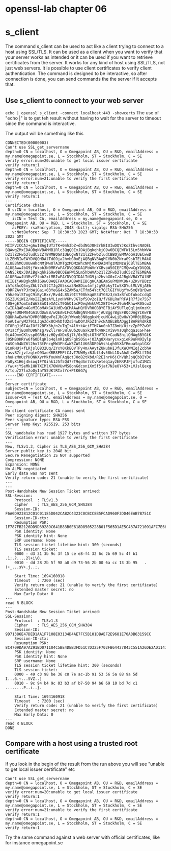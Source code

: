 # openssl-lab chapter 06

# s_client

The command s_client can be used to act like a client trying to connect to a host using SSL/TLS. It can be used as a client when you want to verify that your server works as intended or it can be used if you want to retrieve certificates from the server. It works for any kind of host using SSL/TLS, not just web servers.
It is possible to use client certificates to verify client authentication. 
The command is designed to be interactive, so after connection is done, you can send commands the the server if it accepts that.

## Use s_client to connect to your web server

`echo | openssl s_client -connect localhost:443 -showcerts`
The use of "echo |" is to get teh result without having to wait for the server to timeout since the command is interactive.

The output will be something like this
```shell
CONNECTED(00000003)
Can't use SSL_get_servername
depth=0 CN = localhost, O = Omegapoint AB, OU = R&D, emailAddress = my.name@omegapoint.se, L = Stockholm, ST = Stockholm, C = SE
verify error:num=20:unable to get local issuer certificate
verify return:1
depth=0 CN = localhost, O = Omegapoint AB, OU = R&D, emailAddress = my.name@omegapoint.se, L = Stockholm, ST = Stockholm, C = SE
verify error:num=21:unable to verify the first certificate
verify return:1
depth=0 CN = localhost, O = Omegapoint AB, OU = R&D, emailAddress = my.name@omegapoint.se, L = Stockholm, ST = Stockholm, C = SE
verify return:1
---
Certificate chain
 0 s:CN = localhost, O = Omegapoint AB, OU = R&D, emailAddress = my.name@omegapoint.se, L = Stockholm, ST = Stockholm, C = SE
   i:CN = Test CA, emailAddress = my.name@omegapoint.se, O = Omegapoint AB, OU = R&D, L = Stockholm, ST = Stockholm, C = SE
   a:PKEY: rsaEncryption, 2048 (bit); sigalg: RSA-SHA256
   v:NotBefore: Sep  7 18:30:33 2023 GMT; NotAfter: Oct  7 18:30:33 2023 GMT
-----BEGIN CERTIFICATE-----
MIIFVzCCAz+gAwIBAgIUTzTK+0mh3bZ+dbdNGJ8H2rkBIUIwDQYJKoZIhvcNAQEL
BQAwgZMxEDAOBgNVBAMMB1Rlc3QgQ0ExJDAiBgkqhkiG9w0BCQEWFW15Lm5hbWVA
b21lZ2Fwb2ludC5zZTEWMBQGA1UECgwNT21lZ2Fwb2ludCBBQjEMMAoGA1UECwwD
UiZEMRIwEAYDVQQHDAlTdG9ja2hvbG0xEjAQBgNVBAgMCVN0b2NraG9sbTELMAkG
A1UEBhMCU0UwHhcNMjMwOTA3MTgzMDMzWhcNMjMxMDA3MTgzMDMzWjCBlTESMBAG
A1UEAwwJbG9jYWxob3N0MRYwFAYDVQQKDA1PbWVnYXBvaW50IEFCMQwwCgYDVQQL
DANSJkQxJDAiBgkqhkiG9w0BCQEWFW15Lm5hbWVAb21lZ2Fwb2ludC5zZTESMBAG
A1UEBwwJU3RvY2tob2xtMRIwEAYDVQQIDAlTdG9ja2hvbG0xCzAJBgNVBAYTAlNF
MIIBIjANBgkqhkiG9w0BAQEFAAOCAQ8AMIIBCgKCAQEAmSuPMDWK9N+uZKvYBBzz
ihTo8hcQ5vyZ6Lt7cStCTJg2G5ssa3Ne8Diu4mfjJgV8pkyTIwSXDYulMLV8jAEh
rDRFZAvYPJrbWjGai+03YeGG4xSZAW5a/CTfm54Yct7QClGIfVUgYYw5mQYQrDwm
Yhha0alSTogC9iBy1Bxr/Rvd4L8Si9It708kkqAE3dYGBz3/m3xBfoDfukoCcdqX
BS2ZUKiWI2/WsIZEg8zAYLiyoHVKMvJGTpfSOv2oIQ/fV6DLRaPRFAjR7fJx75S7
40G+gE7omCmIW6SSnO1eXACcT9GhO1ocPQeqWmkUW1XETI+o+J9uA4Rhw+K0Scw3
CwIDAQABo4GeMIGbMAkGA1UdEwQCMAAwHQYDVR0OBBYEFBiAY5UFlqQqljmXmzKt
X9g+4U0HMA4GA1UdDwEB/wQEAwIFoDAdBgNVHSUEFjAUBggrBgEFBQcDAgYIKwYB
BQUHAwEwHwYDVR0RBBgwFoIJbG9jYWxob3N0ggkxMjcuMC4wLjEwHwYDVR0jBBgw
FoAU1wryM2791LJqAZdx8CHhDfU2s54wDQYJKoZIhvcNAQELBQADggIBAFB4dKkQ
DT8PgJi6T4aIOfl2BPX6b/n2uTgI+4lV+kAciFTM7Au0nk7Z8mH/0irzZpPPZwDY
OV1acfjEQ0hD9Nhsg79Zll/WF5Wl8UbZ0uaxk3DfR49RcVi9vVsQqhqqa1CGFheF
0iA4DmmCKlsspGGRHzizHQydXDxSj7t/0x9QstO7HVTOl+CadN8hilQNAq6BYGtK
J05MBOKRYw6fG0DlqKlo4qlmR1qKSFgkSOSu+jOZAg8XHarycvxgieR9uFN9Iylp
+WSOb04NZ6l2hx73tPncgMW3PhXwW3ZWS1UK63DR9AVshLqh0VXAYRmuaSqalGXr
BinRHUj+fLRjslQ832Uq/ZYxY0KkEQVTPy4m/AAytZUNubHIJfuXWCWNIqjZcbhA
7asvB7rjvfzqleO93aeXRRSPMPfCJvT7UWMyrBJbtl4v58hL1DvAhAhCePKtf704
shuHzMnUzPHONKXyrMkfouWnFAqQctJOoB2tkbd/R2EInrH6jChVQhJoQCbDIYDc
Pa0yX1H6j4ksoqIFY0ihk1J5f5Qd7rT9qdSn7cCvReteq1ay2ERRPJPjxfuZ1MZ1
/fwu+jYSeMk1HHTXIMlX7OWVUwMS8onGdconiXm5f5jat7NJeOY453+LVJslQexg
R/tqu/X7lo2oOyIaY55UKtRIxlYc+PtK6G7g
-----END CERTIFICATE-----
---
Server certificate
subject=CN = localhost, O = Omegapoint AB, OU = R&D, emailAddress = my.name@omegapoint.se, L = Stockholm, ST = Stockholm, C = SE
issuer=CN = Test CA, emailAddress = my.name@omegapoint.se, O = Omegapoint AB, OU = R&D, L = Stockholm, ST = Stockholm, C = SE
---
No client certificate CA names sent
Peer signing digest: SHA256
Peer signature type: RSA-PSS
Server Temp Key: X25519, 253 bits
---
SSL handshake has read 1927 bytes and written 377 bytes
Verification error: unable to verify the first certificate
---
New, TLSv1.3, Cipher is TLS_AES_256_GCM_SHA384
Server public key is 2048 bit
Secure Renegotiation IS NOT supported
Compression: NONE
Expansion: NONE
No ALPN negotiated
Early data was not sent
Verify return code: 21 (unable to verify the first certificate)
---
---
Post-Handshake New Session Ticket arrived:
SSL-Session:
    Protocol  : TLSv1.3
    Cipher    : TLS_AES_256_GCM_SHA384
    Session-ID: F6A6D923812C01C01185D042CAB2C4323C0CBCC8B5FCAD960F3DD46EAB7B751C
    Session-ID-ctx: 
    Resumption PSK: 1F787FB2126DD9D39289C641B83B0E618D8505228B01F565D1AE5C437A721091AFC7E66BD5D1A936091845C7D5FA6EE2
    PSK identity: None
    PSK identity hint: None
    SRP username: None
    TLS session ticket lifetime hint: 300 (seconds)
    TLS session ticket:
    0000 - d3 31 3b 9c 3f 15 ce e8-f4 32 6c 2b 69 5c 4f b1   .1;.?....2l+i\O.
    0010 - dd 28 2b 5f 98 a0 d9 73-56 2b 00 6a cc 13 3b 95   .(+_...sV+.j..;.

    Start Time: 1694160918
    Timeout   : 7200 (sec)
    Verify return code: 21 (unable to verify the first certificate)
    Extended master secret: no
    Max Early Data: 0
---
read R BLOCK
---
Post-Handshake New Session Ticket arrived:
SSL-Session:
    Protocol  : TLSv1.3
    Cipher    : TLS_AES_256_GCM_SHA384
    Session-ID: 9D71386E47DED1AA1F7108E03134D4AE7FC5B101DBAEF2E9681E70A0B63159CC
    Session-ID-ctx: 
    Resumption PSK: 8C4709DA97A291BD071104C5BE4DEB3FD51C7D325F702FB64427843C551A26DE2AD114796E1B8C3B8EE1EA119564A4D1
    PSK identity: None
    PSK identity hint: None
    SRP username: None
    TLS session ticket lifetime hint: 300 (seconds)
    TLS session ticket:
    0000 - 49 c3 98 be 36 c8 7e ac-1b 91 53 56 5a 88 9a 5d   I...6.~...SVZ..]
    0010 - 9c 94 b4 9c 03 b3 af b7-50 94 b6 69 10 bd 7d c1   ........P..i..}.

    Start Time: 1694160918
    Timeout   : 7200 (sec)
    Verify return code: 21 (unable to verify the first certificate)
    Extended master secret: no
    Max Early Data: 0
---
read R BLOCK
DONE
```

## Compare with a host using a trusted root certificate
If you look in the begin of the result from the run above you will see "unable to get local issuer certificate" etc
```shell
Can't use SSL_get_servername
depth=0 CN = localhost, O = Omegapoint AB, OU = R&D, emailAddress = my.name@omegapoint.se, L = Stockholm, ST = Stockholm, C = SE
verify error:num=20:unable to get local issuer certificate
verify return:1
depth=0 CN = localhost, O = Omegapoint AB, OU = R&D, emailAddress = my.name@omegapoint.se, L = Stockholm, ST = Stockholm, C = SE
verify error:num=21:unable to verify the first certificate
verify return:1
depth=0 CN = localhost, O = Omegapoint AB, OU = R&D, emailAddress = my.name@omegapoint.se, L = Stockholm, ST = Stockholm, C = SE
verify return:1
```
Try the same command against a web server with official certificates, like for instance omegapoint.se
